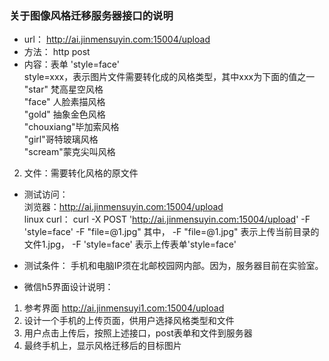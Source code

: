 ### 关于图像风格迁移服务器接口的说明
- url：	http://ai.jinmensuyin.com:15004/upload
- 方法：	http  post
- 内容：表单	'style=face'   
		style=xxx，表示图片文件需要转化成的风格类型，其中xxx为下面的值之一   
		"star" 梵高星空风格   
		"face" 人脸素描风格   
		"gold" 抽象金色风格   
		"chouxiang"毕加索风格   
		"girl"哥特玻璃风格   
		"scream"蒙克尖叫风格   
		
2. 文件：需要转化风格的原文件
		
- 测试访问：   
浏览器：http://ai.jinmensuyin.com:15004/upload   
linux curl：	curl -X POST 'http://ai.jinmensuyin.com:15004/upload'  -F 'style=face' -F "file=@1.jpg"	
其中，	-F "file=@1.jpg"	表示上传当前目录的文件1.jpg，
			-F 'style=face'		表示上传表单'style=face'	

- 测试条件：	手机和电脑IP须在北邮校园网内部。因为，服务器目前在实验室。

- 微信h5界面设计说明：   
1. 参考界面 http://ai.jinmensuyi1.com:15004/upload
2. 设计一个手机的上传页面，供用户选择风格类型和文件
3. 用户点击上传后，按照上述接口，post表单和文件到服务器
4. 最终手机上，显示风格迁移后的目标图片


